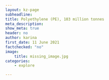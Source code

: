 ```yaml
---
layout: kz-page
subheadline:
title: Polyethylene (PE), 103 million tonnes
meta_description: 
show_meta: true
header: no
author: karina
first_date: 11 June 2021
factchecked: "no"
image:
    title: missing_image.jpg
categories:
    - explore

---
```






